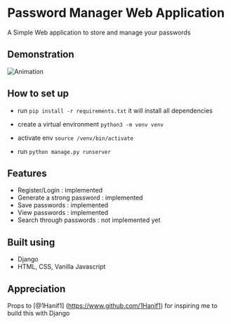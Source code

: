 # Password Manager Web Application

A Simple Web application to store and manage your passwords

## Demonstration

![Animation](./animation.gif "Animation")

## How to set up

- run `pip install -r requirements.txt` it will install all dependencies

- create a virtual environment `python3 -m venv venv`

- activate env `source /venv/bin/activate`

- run `python manage.py runserver`

## Features

- Register/Login : implemented
- Generate a strong password : implemented
- Save passwords : implemented
- View passwords : implemented
- Search through passwords : not implemented yet

## Built using

- Django
- HTML, CSS, Vanilla Javascript

## Appreciation

Props to [@1Hanif1] (https://www.github.com/1Hanif1) for inspiring me to build this with Django
